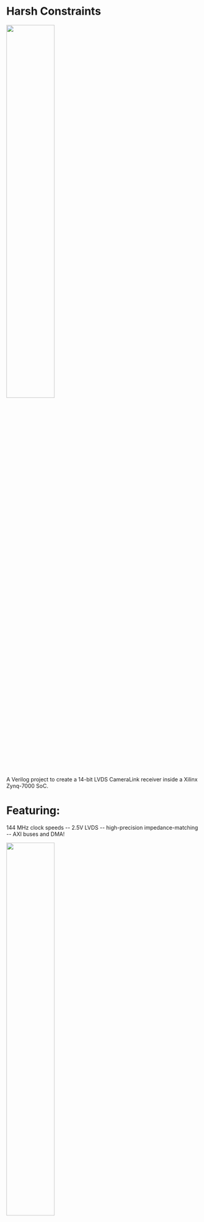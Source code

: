 # Harsh Constraints

<img src="https://www.xilinx.com/content/xilinx/en/support/university/boards-portfolio/xup-boards/XUPPYNQ/_jcr_content/mainParsys/xilinxcolumns_f62b/column0/xilinxbuybox_943e/thumbnail/image.img.jpg/1474589326011.jpg" width=50%>

A Verilog project to create a 14-bit LVDS CameraLink receiver inside a Xilinx Zynq-7000 SoC. 

# Featuring: 

144 MHz clock speeds -- 2.5V LVDS -- high-precision impedance-matching -- AXI buses and DMA!


<img src="https://upload.wikimedia.org/wikipedia/en/9/97/Camera_link_serialization.jpg" width=50%>

